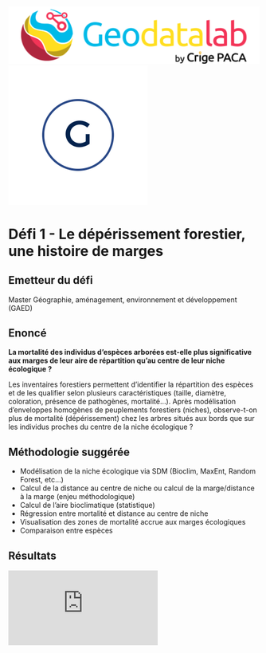 ![Logo Geodatalab](img/Logo_geodatalab_2025.png)  ![Logo geographr](img/geographr.png)

# Défi 1 - Le dépérissement forestier, une histoire de marges

## Emetteur du défi

Master Géographie, aménagement, environnement et développement (GAED)

## Enoncé 

**La mortalité des individus d’espèces arborées est-elle plus significative aux marges de leur aire de répartition qu’au centre de leur niche écologique ?**

Les inventaires forestiers permettent d’identifier la répartition des espèces et de les qualifier selon plusieurs caractéristiques (taille, diamètre, coloration, présence de pathogènes, mortalité…). Après modélisation d’enveloppes homogènes de peuplements forestiers (niches), observe-t-on plus de mortalité (dépérissement) chez les arbres situés aux bords que sur les individus proches du centre de la niche écologique ? 

## Méthodologie suggérée

* Modélisation de la niche écologique via SDM (Bioclim, MaxEnt, Random Forest, etc...)
* Calcul de la distance au centre de niche ou calcul de la marge/distance à la marge (enjeu méthodologique)
* Calcul de l’aire bioclimatique (statistique)
* Régression entre mortalité et distance au centre de niche
* Visualisation des zones de mortalité accrue aux marges écologiques
* Comparaison entre espèces

## Résultats 


![Présentation des étudiants](https://github.com/CRIGE-PACA-lab/hackathon_crige_2025/blob/main/resultats/Aix/D%C3%A9fi%201%20-%20Le%20d%C3%A9p%C3%A9rissement%20forestier%2C%20une%20histoire%20de%20marges/Pr%C3%A9sentation.pdf)